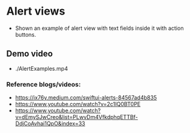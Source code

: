 #  Alert views

- Shown an example of alert view with text fields inside it with action buttons.

## Demo video
- ./AlertExamples.mp4

### Reference blogs/videos:
- https://ix76y.medium.com/swiftui-alerts-84567ad4b835
- https://www.youtube.com/watch?v=2c1IQ0BT0PE
- https://www.youtube.com/watch?v=dEmySJwCreo&list=PLwvDm4VfkdphqETTBf-DdjCoAvhai1QpO&index=33

